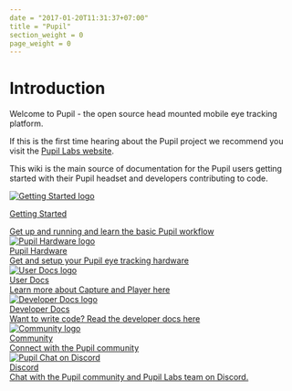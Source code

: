 ```yaml
---
date = "2017-01-20T11:31:37+07:00"
title = "Pupil"
section_weight = 0
page_weight = 0
---
```


# Introduction

Welcome to Pupil - the open source head mounted mobile eye tracking platform.

If this is the first time hearing about the Pupil project we recommend you visit the [Pupil Labs website](https://pupil-labs.com).

This wiki is the main source of documentation for the Pupil users getting started with their Pupil headset and developers contributing to code.

<div class="content-container quick-nav">
	<div class="horizontal-divide">
		<a href="#getting-started">
			<div class="item-hori">
				<!-- <img class="intro-image img-small" src="../../images/videos/icons/Pupil_Logo_wiki-03.jpg"> -->
				<img class="intro-image img-small lazyload" data-src="../../images/videos/icons/Pupil_Logo_wiki-03.jpg" alt="Getting Started logo">
				<div class="img-content">
					<p class="header">Getting Started</p>
					Get up and running and learn the basic Pupil workflow
				</div>
			</div>
		</a>
		<a href="#pupil-hardware">
			<div class="item-hori">
				<!-- <img class="intro-image img-small" src="../../images/videos/icons/Pupil_Logo_wiki-01.jpg"> -->
				<img class="intro-image img-small lazyload" data-src="../../images/videos/icons/Pupil_Logo_wiki-01.jpg" alt="Pupil Hardware logo">
				<div class="img-content">
					<div class="header">Pupil Hardware</div>
					Get and setup your Pupil eye tracking hardware
				</div>
			</div>
		</a>
		<a href="#user-docs">
			<div class="item-hori">
				<!-- <img class="intro-image img-small" src="../../images/videos/icons/Pupil_Logo_wiki-04.jpg"> -->
				<img class="intro-image img-small lazyload" data-src="../../images/videos/icons/Pupil_Logo_wiki-04.jpg" alt="User Docs logo">
				<div class="img-content">
					<div class="header">User Docs</div>
					Learn more about Capture and Player here
				</div>
			</div>
		</a>
		<a href="#developer-docs">
			<div class="item-hori">
				<!-- <img class="intro-image img-small" src="../../images/videos/icons/Pupil_Logo_wiki-05.jpg"> -->
				<img class="intro-image img-small lazyload" data-src="../../images/videos/icons/Pupil_Logo_wiki-05.jpg" alt="Developer Docs logo">
				<div class="img-content">
					<div class="header">Developer Docs</div>
					Want to write code? Read the developer docs here
				</div>
			</div>
		</a>
		<a href="#community">
			<div class="item-hori">
				<!-- <img class="intro-image img-small" src="../../images/videos/icons/Pupil_Logo_wiki-02.jpg"> -->
				<img class="intro-image img-small lazyload" data-src="../../images/videos/icons/Pupil_Logo_wiki-02.jpg" alt="Community logo">
				<div class="img-content">
					<div class="header">Community</div>
					Connect with the Pupil community
				</div>
			</div>
		</a>
		<a href="https://pupil-labs.com/chat" rel="noopener">
			<div class="item-hori">
				<!-- <img class="intro-image img-small" src="../../images/videos/icons/discord_logo.jpg"> -->
				<img class="intro-image img-small lazyload" data-src="../../images/videos/icons/discord_logo.jpg" alt="Pupil Chat on Discord">
				<div class="img-content">
					<div class="header">Discord</div>
					Chat with the Pupil community and Pupil Labs team on Discord.
				</div>
			</div>
		</a>
	</div>
</div>